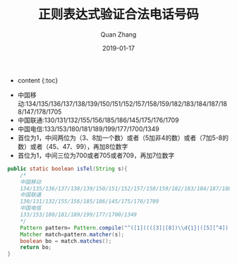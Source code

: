 ﻿---
layout: post
title: "正则表达式验证合法电话号码"
date: 2019-01-17
categories: Java
tags: Java
author: Quan Zhang
---

* content
{:toc} 

- 中国移动:134/135/136/137/138/139/150/151/152/157/158/159/182/183/184/187/188/147/178/1705
- 中国联通:130/131/132/155/156/185/186/145/175/176/1709
- 中国电信:133/153/180/181/189/199/177/1700/1349
- 首位为1，中间两位为（3、8加一个数）或者（5加非4的数）或者（7加5-8的数）或者（45、47、99），再加8位数字
- 首位为1，中间三位为700或者705或者709，再加7位数字
```java
public static boolean isTel(String s){
	/*
	中国移动
	134/135/136/137/138/139/150/151/152/157/158/159/182/183/184/187/188/147/178/1705
	中国联通
	130/131/132/155/156/185/186/145/175/176/1709
	中国电信
	133/153/180/181/189/199/177/1700/1349
	*/
	Pattern pattern= Pattern.compile("^([1]((([3]|[8])\\d{1}|([5][^4])|([7][5-8])|45|47|99)\\d{8}|(700|705|709)\\d{7}))?$");
	Matcher match=pattern.matcher(s);
	boolean bo = match.matches();
	return bo;
}
```
